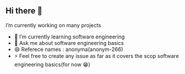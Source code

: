 ## Hi there 👋

I’m currently working on many projects
- 🌱 I’m currently learning software engineering
- 💬 Ask me about software engineering basics
- 😄 Referece names : anonyma(anonym-266)
- ⚡ Feel free to create any issue as far as it covers the scop software engineering basics(for now 😁)
